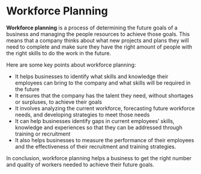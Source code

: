# Workforce Planning

**Workforce planning** is a process of determining the future goals of a business and managing the people resources to achieve those goals. This means that a company thinks about what new projects and plans they will need to complete and make sure they have the right amount of people with the right skills to do the work in the future.

Here are some key points about workforce planning:

* It helps businesses to identify what skills and knowledge their employees can bring to the company and what skills will be required in the future
* It ensures that the company has the talent they need, without shortages or surpluses, to achieve their goals
* It involves analyzing the current workforce, forecasting future workforce needs, and developing strategies to meet those needs
* It can help businesses identify gaps in current employees’ skills, knowledge and experiences so that they can be addressed through training or recruitment
* It also helps businesses to measure the performance of their employees and the effectiveness of their recruitment and training strategies. 

In conclusion, workforce planning helps a business to get the right number and quality of workers needed to achieve their future goals.
